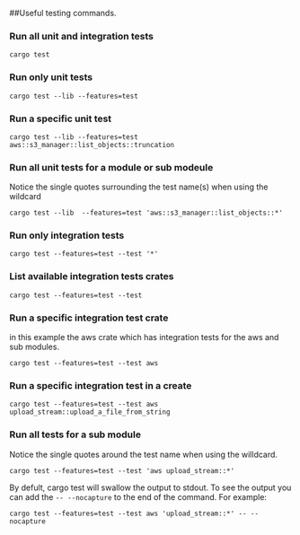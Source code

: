 ##Useful testing commands. 
### Run all unit and integration tests
```
cargo test
```

### Run only unit tests 
```
cargo test --lib --features=test
```

### Run a specific unit test
```
cargo test --lib --features=test aws::s3_manager::list_objects::truncation

```
### Run all unit tests for a module or sub modeule
Notice the single quotes surrounding the test name(s) when using the wildcard
```
cargo test --lib  --features=test 'aws::s3_manager::list_objects::*'
```

### Run only integration tests
```
cargo test --features=test --test '*'
```

### List available integration tests crates
```
cargo test --features=test --test
```

### Run a specific integration test crate
in this example the aws crate which has integration tests for the aws and sub modules.
```
cargo test --features=test --test aws 
```

### Run a specific integration test in a create
```
cargo test --features=test --test aws upload_stream::upload_a_file_from_string
```

### Run all tests for a sub module 
Notice the single quotes around the test name when using the willdcard.
```
cargo test --features=test --test 'aws upload_stream::*'
```

By defult, cargo test will swallow the output to stdout.  To see the output you can add the ```-- --nocapture``` to the end of the command.  For example:
```
cargo test --features=test --test aws 'upload_stream::*' -- --nocapture
```
